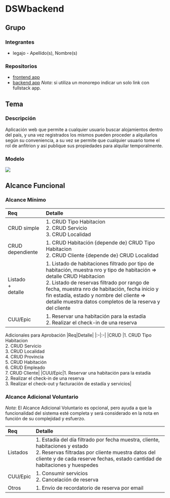# DSWbackend

## Grupo
### Integrantes
* legajo - Apellido(s), Nombre(s)

### Repositorios
* [frontend app](http://hyperlinkToGihubOrGitlab)
* [backend app](http://hyperlinkToGihubOrGitlab)
*Nota*: si utiliza un monorepo indicar un solo link con fullstack app.

## Tema
### Descripción
Aplicación web que permite a cualquier usuario buscar alojamientos dentro del país, y una vez registrados los mismos pueden proceder a alquilarlos según su conveniencia, a su vez se permite que cualquier usuario tome el rol de anfitrion y así publique sus propiedades para alquilar temporalmente.


### Modelo
[![](https://mermaid.ink/img/pako:eNptlF1PwjAUhv9K0ys1QNYBUhZvjCZqgoZAuDHclLZIA7RLP4yI_HfbDcYK68W2Puf0Padvt-0hVYzDDNINMeZZkC9NtnMJ_GBCc2qFkmAyKsnMcA0e_tpt8KqMvWQvjkcwA4KFhwgthTb2g2x5RH3ta8ikKOdjrXKu7Q74ImfBOh0pSkKnZeQ0i_Onllh-nVzJ3PnQWAt6bGLC_crvSueU1hg8FylcLNzZlwCABZHrR0qVk_aEcrfYCLO6uS3Bob62cLFarLm0jWlV21Uq8HbHXYZh_K6dueaEMc2NaVT2HtRl8wCuFZi3c5aHK2tQOZkctRc7H4b0hx7TSKU8s0ijQLFADUWr66cUadQCl041hsImn1acrt-aoHLHgz3AFtxyvSWC-Q-qqDiHdsX9ew0z_8j4kriNncO5DKnEWTXdSQozqx1vQVeYefwEYbYkG-NpTiTM9vAHZgihDhokSdIfDHG3O8S9Ftx5nOAOTnCKk2Gvh9Nemh5a8FcpL5F07nGK-miI7tEAJyjtFnqfRbAsypmwSr8f_wHhdvgH1PQ_mQ?type=png)](https://mermaid.live/edit#pako:eNptlF1PwjAUhv9K0ys1QNYBUhZvjCZqgoZAuDHclLZIA7RLP4yI_HfbDcYK68W2Puf0Padvt-0hVYzDDNINMeZZkC9NtnMJ_GBCc2qFkmAyKsnMcA0e_tpt8KqMvWQvjkcwA4KFhwgthTb2g2x5RH3ta8ikKOdjrXKu7Q74ImfBOh0pSkKnZeQ0i_Onllh-nVzJ3PnQWAt6bGLC_crvSueU1hg8FylcLNzZlwCABZHrR0qVk_aEcrfYCLO6uS3Bob62cLFarLm0jWlV21Uq8HbHXYZh_K6dueaEMc2NaVT2HtRl8wCuFZi3c5aHK2tQOZkctRc7H4b0hx7TSKU8s0ijQLFADUWr66cUadQCl041hsImn1acrt-aoHLHgz3AFtxyvSWC-Q-qqDiHdsX9ew0z_8j4kriNncO5DKnEWTXdSQozqx1vQVeYefwEYbYkG-NpTiTM9vAHZgihDhokSdIfDHG3O8S9Ftx5nOAOTnCKk2Gvh9Nemh5a8FcpL5F07nGK-miI7tEAJyjtFnqfRbAsypmwSr8f_wHhdvgH1PQ_mQ)

## Alcance Funcional 

### Alcance Mínimo

|Req|Detalle|
|:-|:-|
|CRUD simple|1. CRUD Tipo Habitacion<br>2. CRUD Servicio<br>3. CRUD Localidad|
|CRUD dependiente|1. CRUD Habitación {depende de} CRUD Tipo Habitacion<br>2. CRUD Cliente {depende de} CRUD Localidad|
|Listado<br>+<br>detalle| 1. Listado de habitaciones filtrado por tipo de habitación, muestra nro y tipo de habitación => detalle CRUD Habitacion<br> 2. Listado de reservas filtrado por rango de fecha, muestra nro de habitación, fecha inicio y fin estadía, estado y nombre del cliente => detalle muestra datos completos de la reserva y del cliente|
|CUU/Epic|1. Reservar una habitación para la estadía<br>2. Realizar el check-in de una reserva|


Adicionales para Aprobación
|Req|Detalle|
|:-|:-|
|CRUD |1. CRUD Tipo Habitacion<br>2. CRUD Servicio<br>3. CRUD Localidad<br>4. CRUD Provincia<br>5. CRUD Habitación<br>6. CRUD Empleado<br>7. CRUD Cliente|
|CUU/Epic|1. Reservar una habitación para la estadía<br>2. Realizar el check-in de una reserva<br>3. Realizar el check-out y facturación de estadía y servicios|


### Alcance Adicional Voluntario

*Nota*: El Alcance Adicional Voluntario es opcional, pero ayuda a que la funcionalidad del sistema esté completa y será considerado en la nota en función de su complejidad y esfuerzo.

|Req|Detalle|
|:-|:-|
|Listados |1. Estadía del día filtrado por fecha muestra, cliente, habitaciones y estado <br>2. Reservas filtradas por cliente muestra datos del cliente y de cada reserve fechas, estado cantidad de habitaciones y huespedes|
|CUU/Epic|1. Consumir servicios<br>2. Cancelación de reserva|
|Otros|1. Envío de recordatorio de reserva por email|
